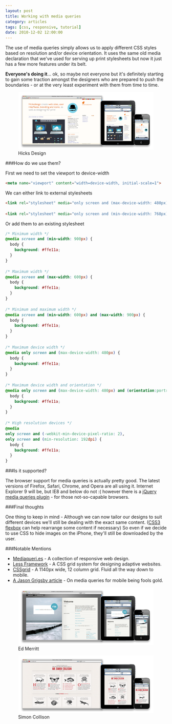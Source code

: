 ```yaml
---
layout: post
title: Working with media queries
category: articles
tags: [css, responsive, tutorial]
date: 2010-12-02 12:00:00
---
```


The use of media queries simply allows us to apply different CSS styles based on resolution and/or device orientation. It uses the same old media declaration that we've used for serving up print stylesheets but now it just has a few more features under its belt.

**Everyone's doing it**... ok, so maybe not everyone but it's definitely starting to gain some traction amongst the designers who are prepared to push the boundaries - or at the very least experiment with them from time to time.

<figure>
  <a href="http://hicksdesign.co.uk"><img class="img-polaroid" src="/img/query-hicks.png" alt=""></a>
  <figcaption>Hicks Design</figcaption>
</figure>

###How do we use them?

First we need to set the viewport to device-width

``` html
<meta name="viewport" content="width=device-width, initial-scale=1">
```

We can either link to external stylesheets

``` html
<link rel="stylesheet" media="only screen and (max-device-width: 480px)" href="small.css">

<link rel="stylesheet" media="only screen and (min-device-width: 768px) and (max-device-width: 1024px)" href="medium.css">
```

Or add them to an existing stylesheet

``` css
/* Minimum width */
@media screen and (min-width: 900px) {
  body {
    background: #ffe11a;
  }
}

/* Maximum width */
@media screen and (max-width: 600px) {
  body {
    background: #ffe11a;
  }
}

/* Minimum and maximum width */
@media screen and (min-width: 600px) and (max-width: 900px) {
  body {
    background: #ffe11a;
  }
}

/* Maximum device width */
@media only screen and (max-device-width: 480px) {
  body {
    background: #ffe11a;
  }
}

/* Maximum device width and orientation */
@media only screen and (max-device-width: 480px) and (orientation:portrait) {
  body {
    background: #ffe11a;
  }
}

/* High resolution devices */
@media
only screen and (-webkit-min-device-pixel-ratio: 2),
only screen and (min-resolution: 192dpi) {
  body {
    background: #ffe11a;
  }
}
```

###Is it supported?

The browser support for media queries is actually pretty good. The latest versions of Firefox, Safari, Chrome, and Opera are all using it. Internet Explorer 9 will be, but IE8 and below do not :( however there is a [jQuery media queries plugin](http://plugins.jquery.com/project/MediaQueries) - for those not-so-capable browsers.

###Final thoughts

One thing to keep in mind - Although we can now tailor our designs to suit different devices we'll still be dealing with the exact same content. ([CSS3 flexbox](http://dev.w3.org/csswg/css3-flexbox/) can help rearrange some content if necessary) So even if we decide to use CSS to hide images on the iPhone, they'll still be downloaded by the user.

###Notable Mentions

+ [Mediaqueri.es](http://mediaqueri.es) - A collection of responsive web design.
+ [Less Framework](http://lessframework.com) - A CSS grid system for designing adaptive web­sites.
+ [CSSgrid](http://cssgrid.net/) - A 1140px wide, 12 column grid. Fluid all the way down to mobile.
+ [A Jason Grigsby article](http://www.cloudfour.com/css-media-query-for-mobile-is-fools-gold/) - On media queries for mobile being fools gold.

<figure>
  <a href="http://edmerritt.com/"><img class="img-polaroid" src="/img/query-merritt.png" alt=""></a>
  <figcaption>Ed Merritt</figcaption>
</figure>

<figure>
  <a href="http://colly.com/"><img class="img-polaroid" src="/img/query-colly.png" alt=""></a>
  <figcaption>Simon Collison</figcaption>
</figure>
